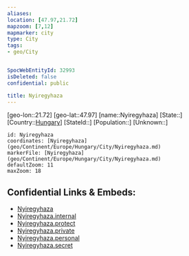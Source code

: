 ```yaml
---
aliases: 
location: [47.97,21.72]
mapzoom: [7,12] 
mapmarker: city 
type: City
tags:
- geo/City


SpocWebEntityId: 32993
isDeleted: false
confidential: public

title: Nyiregyhaza
---
```

[geo-lon::21.72]
[geo-lat::47.97]
[name::Nyiregyhaza]
[State::]
[Country::[Hungary](geo/Continent/Europe/Hungary.md)]
[StateId::]
[Population::]
[Unknown::]


```leaflet
id: Nyiregyhaza
coordinates: [Nyiregyhaza](geo/Continent/Europe/Hungary/City/Nyiregyhaza.md)
markerFile: [Nyiregyhaza](geo/Continent/Europe/Hungary/City/Nyiregyhaza.md)
defaultZoom: 11 
maxZoom: 18
```


## Confidential Links & Embeds: 
- [Nyiregyhaza](../../../../../../_public/geo/Continent/Europe/Hungary/City/Nyiregyhaza.md) 
- [Nyiregyhaza.internal](../../../../../../_internal/geo/Continent/Europe/Hungary/City/Nyiregyhaza.internal.md) 
- [Nyiregyhaza.protect](../../../../../../_protect/geo/Continent/Europe/Hungary/City/Nyiregyhaza.protect.md) 
- [Nyiregyhaza.private](../../../../../../_private/geo/Continent/Europe/Hungary/City/Nyiregyhaza.private.md) 
- [Nyiregyhaza.personal](../../../../../../_personal/geo/Continent/Europe/Hungary/City/Nyiregyhaza.personal.md) 
- [Nyiregyhaza.secret](../../../../../../_secret/geo/Continent/Europe/Hungary/City/Nyiregyhaza.secret.md) 
